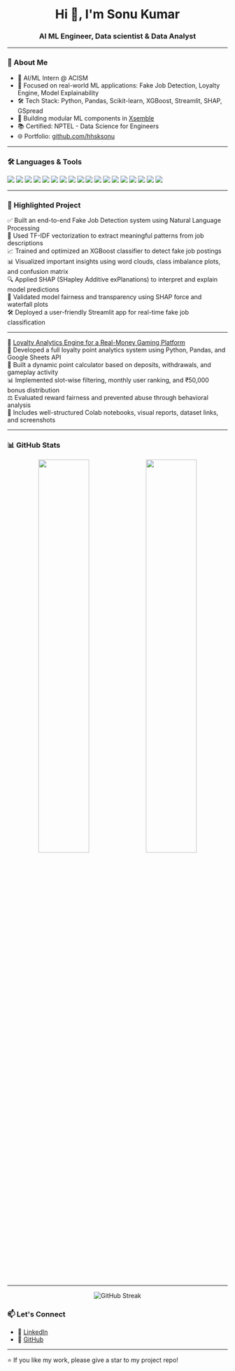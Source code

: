<h1 align="center">Hi 👋, I'm Sonu Kumar</h1>
<h3 align="center">AI ML Engineer, Data scientist & Data Analyst </h3>

---

### 🧠 About Me

- 💼 AI/ML Intern @ ACISM  
- 🤖 Focused on real-world ML applications: Fake Job Detection, Loyalty Engine, Model Explainability  
- 🛠️ Tech Stack: Python, Pandas, Scikit-learn, XGBoost, Streamlit, SHAP, GSpread  
- 🔧 Building modular ML components in [Xsemble](https://xsemble.com)  
- 📚 Certified: NPTEL - Data Science for Engineers  
- 🌐 Portfolio: [github.com/hhsksonu](https://github.com/hhsksonu)  

---
### 🛠️ Languages & Tools

<p align="left">
  <!-- Programming Languages -->
  <img src="https://img.shields.io/badge/Python-3776AB?logo=python&logoColor=white" />
  <img src="https://img.shields.io/badge/C%2B%2B-00599C?logo=c%2B%2B&logoColor=white" />
  <img src="https://img.shields.io/badge/SQL-003B57?logo=sqlite&logoColor=white" />

  <!-- Python Libraries -->
  <img src="https://img.shields.io/badge/Numpy-013243?logo=numpy&logoColor=white" />
  <img src="https://img.shields.io/badge/Pandas-150458?logo=pandas&logoColor=white" />
  <img src="https://img.shields.io/badge/TensorFlow-FF6F00?logo=tensorflow&logoColor=white" />
  <img src="https://img.shields.io/badge/OpenCV-5C3EE8?logo=opencv&logoColor=white" />
  <img src="https://img.shields.io/badge/Flask-000000?logo=flask&logoColor=white" />
  <img src="https://img.shields.io/badge/Scikit--Learn-F7931E?logo=scikit-learn&logoColor=white" />
  <img src="https://img.shields.io/badge/Streamlit-FF4B4B?logo=streamlit&logoColor=white" />

  <!-- Data Viz -->
  <img src="https://img.shields.io/badge/Matplotlib-11557C?logo=plotly&logoColor=white" />
  <img src="https://img.shields.io/badge/Seaborn-5385C1?logo=python&logoColor=white" />
  <img src="https://img.shields.io/badge/Plotly-3F4F75?logo=plotly&logoColor=white" />

  <!-- Tools -->
  <img src="https://img.shields.io/badge/Git-F05032?logo=git&logoColor=white" />
  <img src="https://img.shields.io/badge/FastAPI-009688?logo=fastapi&logoColor=white" />
  <img src="https://img.shields.io/badge/Xsemble-000000?logoColor=white" />
  <img src="https://img.shields.io/badge/Android%20Studio-3DDC84?logo=androidstudio&logoColor=white" />
  <img src="https://img.shields.io/badge/WordPress-21759B?logo=wordpress&logoColor=white" />
</p>

---

### 📌 Highlighted Project

✅ Built an end-to-end Fake Job Detection system using Natural Language Processing  
🧠 Used TF-IDF vectorization to extract meaningful patterns from job descriptions  
📈 Trained and optimized an XGBoost classifier to detect fake job postings  
📊 Visualized important insights using word clouds, class imbalance plots, and confusion matrix  
🔍 Applied SHAP (SHapley Additive exPlanations) to interpret and explain model predictions  
🧪 Validated model fairness and transparency using SHAP force and waterfall plots  
🛠️ Deployed a user-friendly Streamlit app for real-time fake job classification 

---
🚀 [Loyalty Analytics Engine for a Real-Money Gaming Platform](https://github.com/hhsksonu/Loyalty-Analytics-Engine-Gaming-Platform)  
🎯 Developed a full loyalty point analytics system using Python, Pandas, and Google Sheets API  
🧮 Built a dynamic point calculator based on deposits, withdrawals, and gameplay activity  
📊 Implemented slot-wise filtering, monthly user ranking, and ₹50,000 bonus distribution  
⚖️ Evaluated reward fairness and prevented abuse through behavioral analysis  
📑 Includes well-structured Colab notebooks, visual reports, dataset links, and screenshots  

---
### 📊 GitHub Stats

<p align="center">
  <img src="https://github-readme-stats.vercel.app/api?username=hhsksonu&show_icons=true&theme=default" width="48%" />
  <img src="https://github-readme-stats.vercel.app/api/top-langs/?username=hhsksonu&layout=compact&theme=default" width="48%" />
</p>

---
<p align="center">
  <img src="https://github-readme-streak-stats.herokuapp.com/?user=hhsksonu&theme=tokyonight" alt="GitHub Streak" />
</p>

### 📫 Let's Connect

- 🔗 [LinkedIn](https://www.linkedin.com/in/hhsksonu)
- 🐍 [GitHub](https://github.com/hhsksonu)

---

⭐ If you like my work, please give a star to my project repo!
